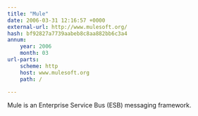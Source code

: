 ```yaml
---
title: "Mule"
date: 2006-03-31 12:16:57 +0000
external-url: http://www.mulesoft.org/
hash: bf92827a7739aabeb8c8aa882bb6c3a4
annum:
    year: 2006
    month: 03
url-parts:
    scheme: http
    host: www.mulesoft.org
    path: /

---
```


Mule is an Enterprise Service Bus (ESB) messaging framework.
